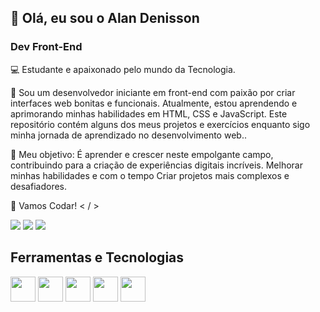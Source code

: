 ## 👋 Olá, eu sou o Alan Denisson 

### Dev Front-End


💻 Estudante e apaixonado pelo mundo da Tecnologia.

💚 Sou um desenvolvedor iniciante em front-end com paixão por criar interfaces web bonitas e funcionais. Atualmente, estou aprendendo e aprimorando minhas habilidades em HTML, CSS e JavaScript. Este repositório contém alguns dos meus projetos e exercícios enquanto sigo minha jornada de aprendizado no desenvolvimento web.. 

🎯 Meu objetivo:
   É aprender e crescer neste empolgante campo, contribuindo para a criação de experiências digitais incríveis. Melhorar minhas habilidades e com o tempo Criar projetos mais complexos e desafiadores.

📌 Vamos Codar! < / >


<div>
<a href="https://instagram.com/alandenisson" target="_blank"><img loading="lazy" src="https://img.shields.io/badge/-Instagram-%23E4405F?style=for-the-badge&logo=instagram&logoColor=white" target="_blank"></a>
<a href = "mailto:alandenisson3@gmail.com"><img loading="lazy" src="https://img.shields.io/badge/Gmail-D14836?style=for-the-badge&logo=gmail&logoColor=white" target="_blank"></a>
<a href="https://www.linkedin.com/in/alandenisson/" target="_blank"><img loading="lazy" src="https://img.shields.io/badge/-LinkedIn-%230077B5?style=for-the-badge&logo=linkedin&logoColor=white" target="_blank"></a>   
</div>

## Ferramentas e Tecnologias

<img loading="lazy" src="https://cdn.jsdelivr.net/gh/devicons/devicon/icons/git/git-original.svg" width="40" height="40"/> <img src="https://cdn.jsdelivr.net/gh/devicons/devicon@latest/icons/github/github-original.svg" width="40" height="40"/> <img src="https://cdn.jsdelivr.net/gh/devicons/devicon@latest/icons/html5/html5-original.svg" width="40" height="40"/> <img src="https://cdn.jsdelivr.net/gh/devicons/devicon@latest/icons/css3/css3-plain.svg" width="40" height="40"/> <img src="https://cdn.jsdelivr.net/gh/devicons/devicon@latest/icons/javascript/javascript-plain.svg" width="40" height="40"/>
         
                  
<!---
alandenisson/alandenisson is a ✨ special ✨ repository because its `README.md` (this file) appears on your GitHub profile.
You can click the Preview link to take a look at your changes.
--->
